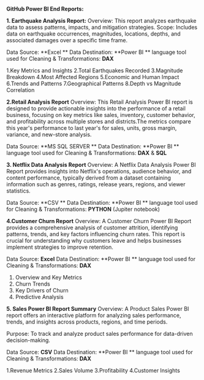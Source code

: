 **GitHub Power BI End Reports:**

**1. Earthquake Analysis Report:**
Overview: This report analyzes earthquake data to assess patterns, impacts, and mitigation strategies.
Scope: Includes data on earthquake occurrences, magnitudes, locations, depths, and associated damages over a specific time frame.

Data Source: **Excel **
Data Destination: **Power BI **
language tool used for Cleaning & Transformations: **DAX**

1.Key Metrics and Insights
2.Total Earthquakes Recorded
3.Magnitude Breakdown
4.Most Affected Regions
5.Economic and Human Impact
6.Trends and Patterns
7.Geographical Patterns
8.Depth vs Magnitude Correlation

**2.Retail Analysis Report**
Overview: This Retail Analysis Power BI report is designed to provide actionable insights into the performance of a retail business, focusing on key metrics like sales, inventory, customer behavior, and profitability across multiple stores and districts.The metrics compare this year's performance to last year's for sales, units, gross margin, variance, and new-store analysis.

Data Source: **MS SQL SERVER **
Data Destination: **Power BI **
language tool used for Cleaning & Transformations: **DAX** & **SQL** 

**3. Netflix Data Analysis Report**
Overview: A Netflix Data Analysis Power BI Report provides insights into Netflix's operations, audience behavior, and content performance, typically derived from a dataset containing information such as genres, ratings, release years, regions, and viewer statistics.

Data Source: **CSV **
Data Destination: **Power BI **
language tool used for Cleaning & Transformations: **PYTHON** (Jupiter notebook)

**4.Customer Churn Report**
Overview: A Customer Churn Power BI Report provides a comprehensive analysis of customer attrition, identifying patterns, trends, and key factors influencing churn rates. This report is crucial for understanding why customers leave and helps businesses implement strategies to improve retention.

Data Source: **Excel** 
Data Destination: **Power BI **
language tool used for Cleaning & Transformations: **DAX**

1. Overview and Key Metrics
2. Churn Trends
3. Key Drivers of Churn
4. Predictive Analysis

**5. Sales Power BI Report Summary**
Overview: A Product Sales Power BI report offers an interactive platform for analyzing sales performance, trends, and insights across products, regions, and time periods.

Purpose: To track and analyze product sales performance for data-driven decision-making.

Data Source: **CSV**
Data Destination: **Power BI **
language tool used for Cleaning & Transformations: **DAX**

1.Revenue Metrics
2.Sales Volume
3.Profitability
4.Customer Insights


